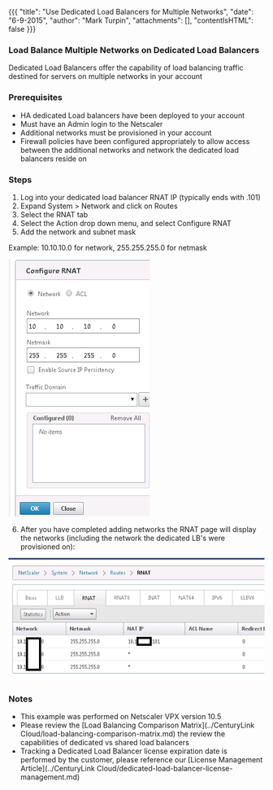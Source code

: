 {{{
  "title": "Use Dedicated Load Balancers for Multiple Networks",
  "date": "6-9-2015",
  "author": "Mark Turpin",
  "attachments": [],
  "contentIsHTML": false
}}}

### Load Balance Multiple Networks on Dedicated Load Balancers

Dedicated Load Balancers offer the capability of load balancing traffic destined for servers on multiple networks in your account

### Prerequisites

* HA dedicated Load balancers have been deployed to your account
* Must have an Admin login to the Netscaler
* Additional networks must be provisioned in your account
* Firewall policies have been configured appropriately to allow access between the additional networks and network the dedicated load balancers reside on

### Steps

1. Log into your dedicated load balancer RNAT IP (typically ends with .101)
2. Expand System > Network and click on Routes
3. Select the RNAT tab
4. Select the Action drop down menu, and select Configure RNAT
5. Add the network and subnet mask

  Example:  10.10.10.0 for network, 255.255.255.0 for netmask

  ![LB Menu](../../images/loadbalance-additional-networks-1.png)

6. After you have completed adding networks the RNAT page will display the networks (including the network the dedicated LB's were provisioned on):

  ![LB Menu](../../images/loadbalance-additional-networks-2.png)

### Notes

* This example was performed on Netscaler VPX version 10.5
* Please review the [Load Balancing Comparison Matrix](../CenturyLink Cloud/load-balancing-comparison-matrix.md) the review the capabilities of dedicated vs shared load balancers
* Tracking a Dedicated Load Balancer license expiration date is performed by the customer, please reference our [License Management Article](../CenturyLink Cloud/dedicated-load-balancer-license-management.md)
